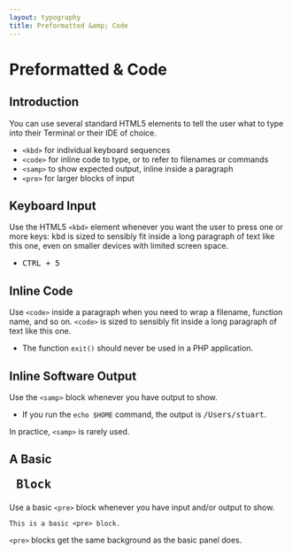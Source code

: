 ```yaml
---
layout: typography
title: Preformatted &amp; Code
---
```


# Preformatted & Code

## Introduction

You can use several standard HTML5 elements to tell the user what to type into their Terminal or their IDE of choice.

* `<kbd>` for individual keyboard sequences
* `<code>` for inline code to type, or to refer to filenames or commands
* `<samp>` to show expected output, inline inside a paragraph
* `<pre>` for larger blocks of input

## Keyboard Input

Use the HTML5 `<kbd>` element whenever you want the user to press one or more keys: <kbd>kbd</kbd> is sized to sensibly fit inside a long paragraph of text like this one, even on smaller devices with limited screen space.

* <kbd>CTRL + 5</kbd>

## Inline Code

Use `<code>` inside a paragraph when you need to wrap a filename, function name, and so on. `<code>` is sized to sensibly fit inside a long paragraph of text like this one.

* The function `exit()` should never be used in a PHP application.

## Inline Software Output

Use the `<samp>` block whenever you have output to show.

* If you run the `echo $HOME` command, the output is <samp>/Users/stuart</samp>.

In practice, `<samp>` is rarely used.

## A Basic <pre> Block

Use a basic `<pre>` block whenever you have input and/or output to show.

    This is a basic <pre> block.

`<pre>` blocks get the same background as the basic panel does.
